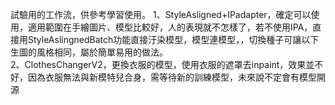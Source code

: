 試驗用的工作流，供參考學習使用。
1、StyleAsligned+IPadapter，確定可以使用，適用範圍在手繪圖片、模型比較好，人的表現就不怎樣了，若不使用IPA，直接用StyleAslingnedBatch功能直接汙染模型，模型連模型，，切換種子可讓以下生圖的風格相同，屬於簡單易用的做法。    
2、ClothesChangerV2，更換衣服的模型，使用衣服的遮罩去inpaint，效果並不好，因為衣服無法與新模特兒合身，需等待新的訓練模型，未來說不定會有模型開源
